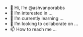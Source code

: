 - 👋 Hi, I’m @ashvanporabbs
- 👀 I’m interested in ...
- 🌱 I’m currently learning ...
- 💞️ I’m looking to collaborate on ...
- 📫 How to reach me ...

<!---
ashvanporabbs/ashvanporabbs is a ✨ special ✨ repository because its `README.md` (this file) appears on your GitHub profile.
You can click the Preview link to take a look at your changes.
--->
